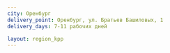 ```yaml
---
city: Оренбург
delivery_point: Оренбург, ул. Братьев Башиловых, 1
delivery_days: 7-11 рабочих дней

layout: region_kpp
---
```

